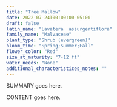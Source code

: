 ```yaml
---
title: "Tree Mallow"
date: 2022-07-24T00:00:00-05:00
draft: false
latin_name: "Lavatera  assurgentiflora"
family_name: "Malvaceae"
plant_type: "Shrub (evergreen)"
bloom_time: "Spring;Summer;Fall"
flower_color: "Red"
size_at_maturity: "7-12 ft"
water_needs: "None"
additional_characteristices_notes: ""
---
```


SUMMARY goes here.

<!--more-->

CONTENT goes here.